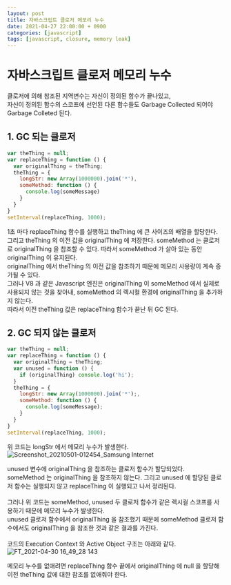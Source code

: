 ```yaml
---
layout: post
title: 자바스크립트 클로저 메모리 누수
date: 2021-04-27 22:00:00 + 0900
categories: [javascript]
tags: [javascript, closure, memory leak]
---
```

# 자바스크립트 클로저 메모리 누수
클로저에 의해 참조된 지역변수는 자신이 정의된 함수가 끝나있고,   
자신이 정의된 함수의 스코프에 선언된 다른 함수들도 Garbage Collected 되어야 Garbage Colleted 된다.   

## 1. GC 되는 클로저
```javascript
var theThing = null;
var replaceThing = function () {
  var originalThing = theThing;
  theThing = {
    longStr: new Array(1000000).join('*'),
    someMethod: function () {
      console.log(someMessage)
    }
  }
}
setInterval(replaceThing, 1000);
```
1초 마다 replaceThing 함수를 실행하고 theThing 에 큰 사이즈의 배열을 할당한다.   
그리고 theThing 의 이전 값을 originalThing 에 저장한다. 
someMethod 는 클로저로 originalThing 을 참조할 수 있다. 따라서 someMethod 가 살아 있는 동안 originalThing 이 유지된다.   
originalThing 에서 theThing 의 이전 값을 참조하기 때문에 메모리 사용량이 계속 증가될 수 있다.   
그러나 V8 과 같은 Javascript 엔진은 originalThing 이 someMethod 에서 실제로 사용되지 않는 것을 찾아내, someMethod 의 렉시컬 환경에 originalThing 을 추가하지 않는다.   
따라서 이전 theThing 값은 replaceThing 함수가 끝난 뒤 GC 된다.   

## 2. GC 되지 않는 클로저
```javascript
var theThing = null;
var replaceThing = function () {
  var originalThing = theThing;
  var unused = function () {
    if (originalThing) console.log('hi');
  }
  theThing = {
    longStr: new Array(1000000).join('*');,
    someMethod: function () {
      console.log(someMessage);
    }
  }
}
setInterval(replaceThing, 1000);
```
위 코드는 longStr 에서 메모리 누수가 발생한다.   
![Screenshot_20210501-012454_Samsung Internet](https://user-images.githubusercontent.com/13375810/116724813-11d65f00-aa1c-11eb-8e34-d3d326f5a7e0.jpg)   

unused 변수에 originalThing 을 참조하는 클로저 함수가 할당되었다.   
someMethod 는 originalThing 을 참조하지 않는다. 그리고 unused 에 할당된 클로저 함수는 실행되지 않고 replaceThing 이 실행되고 나서 정리된다.   
<br>
그러나 위 코드는 someMethod, unused 두 클로저 함수가 같은 렉시컬 스코프를 사용하기 때문에 메모리 누수가 발생한다.   
unused 클로저 함수에서 originalThing 을 참조했기 때문에 someMethod 클로저 함수에서도 originalThing 을 참조한 것과 같은 결과를 가진다.   
<br>
코드의 Execution Context 와 Active Object 구조는 아래와 같다.
![FT_2021-04-30 16_49_28 143](https://user-images.githubusercontent.com/13375810/116726507-58c55400-aa1e-11eb-8472-fde75b8810ca.png)

메모리 누수를 없애려면 replaceThing 함수 끝에서 originalThing 에 null 을 할당해 이전 theThing 값에 대한 참조를 없애줘야 한다.
